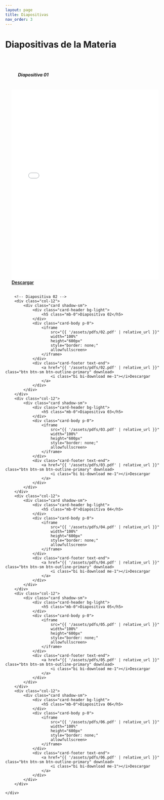 ```yaml
---
layout: page
title: Diapositivas
nav_order: 3
---
```


# Diapositivas de la Materia

<div class="container mt-4">
    <div class="row g-4">
        <!-- Diapositiva 01 -->
        <div class="col-12">
            <div class="card h-100">
                <div class="card-header">
                <div class="card-header bg-light">
                    <h5 class="mb-0">Diapositiva 01</h5>
                </div>
                <div class="card-body p-0">
                    <iframe 
                        src="{{ '/assets/pdfs/01.pdf' | relative_url }}" 
                        width="100%" 
                        height="600px"
                        style="border: none;"
                        allowfullscreen>
                    </iframe>
                </div>
                <div class="card-footer text-end">
                    <a href="{{ '/assets/pdfs/01.pdf' | relative_url }}" class="btn btn-sm btn-outline-primary" download>
                        <i class="bi bi-download me-1"></i>Descargar
                    </a>
                </div>
            </div>
        

        <!-- Diapositiva 02 -->
        <div class="col-12">
            <div class="card shadow-sm">
                <div class="card-header bg-light">
                    <h5 class="mb-0">Diapositiva 02</h5>
                </div>
                <div class="card-body p-0">
                    <iframe 
                        src="{{ '/assets/pdfs/02.pdf' | relative_url }}" 
                        width="100%" 
                        height="600px"
                        style="border: none;"
                        allowfullscreen>
                    </iframe>
                </div>
                <div class="card-footer text-end">
                    <a href="{{ '/assets/pdfs/02.pdf' | relative_url }}" class="btn btn-sm btn-outline-primary" download>
                        <i class="bi bi-download me-1"></i>Descargar
                    </a>
                </div>
            </div>
        </div>
        <div class="col-12">
            <div class="card shadow-sm">
                <div class="card-header bg-light">
                    <h5 class="mb-0">Diapositiva 03</h5>
                </div>
                <div class="card-body p-0">
                    <iframe 
                        src="{{ '/assets/pdfs/03.pdf' | relative_url }}" 
                        width="100%" 
                        height="600px"
                        style="border: none;"
                        allowfullscreen>
                    </iframe>
                </div>
                <div class="card-footer text-end">
                    <a href="{{ '/assets/pdfs/03.pdf' | relative_url }}" class="btn btn-sm btn-outline-primary" download>
                        <i class="bi bi-download me-1"></i>Descargar
                    </a>
                </div>
            </div>
        </div>
        <div class="col-12">
            <div class="card shadow-sm">
                <div class="card-header bg-light">
                    <h5 class="mb-0">Diapositiva 04</h5>
                </div>
                <div class="card-body p-0">
                    <iframe 
                        src="{{ '/assets/pdfs/04.pdf' | relative_url }}" 
                        width="100%" 
                        height="600px"
                        style="border: none;"
                        allowfullscreen>
                    </iframe>
                </div>
                <div class="card-footer text-end">
                    <a href="{{ '/assets/pdfs/04.pdf' | relative_url }}" class="btn btn-sm btn-outline-primary" download>
                        <i class="bi bi-download me-1"></i>Descargar
                    </a>
                </div>
            </div>
        </div>
        <div class="col-12">
            <div class="card shadow-sm">
                <div class="card-header bg-light">
                    <h5 class="mb-0">Diapositiva 05</h5>
                </div>
                <div class="card-body p-0">
                    <iframe 
                        src="{{ '/assets/pdfs/05.pdf' | relative_url }}" 
                        width="100%" 
                        height="600px"
                        style="border: none;"
                        allowfullscreen>
                    </iframe>
                </div>
                <div class="card-footer text-end">
                    <a href="{{ '/assets/pdfs/05.pdf' | relative_url }}" class="btn btn-sm btn-outline-primary" download>
                        <i class="bi bi-download me-1"></i>Descargar
                    </a>
                </div>
            </div>
        </div>
        <div class="col-12">
            <div class="card shadow-sm">
                <div class="card-header bg-light">
                    <h5 class="mb-0">Diapositiva 06</h5>
                </div>
                <div class="card-body p-0">
                    <iframe 
                        src="{{ '/assets/pdfs/06.pdf' | relative_url }}" 
                        width="100%" 
                        height="600px"
                        style="border: none;"
                        allowfullscreen>
                    </iframe>
                </div>
                <div class="card-footer text-end">
                    <a href="{{ '/assets/pdfs/06.pdf' | relative_url }}" class="btn btn-sm btn-outline-primary" download>
                        <i class="bi bi-download me-1"></i>Descargar
                    </a>
                </div>
            </div>
        </div>
        
    </div>
    
</div>

<style>
    .card {
        border-radius: 8px;
        overflow: hidden;
        margin-bottom: 2rem;
    }
    .card-header {
        padding: 1rem 1.25rem;
        font-weight: 600;
    }
    iframe {
        min-height: 500px;
    }
    @media (max-width: 768px) {
        iframe {
            height: 400px;
        }
    }
</style>
